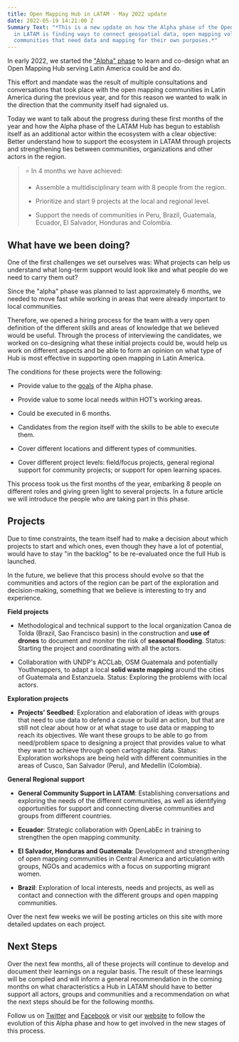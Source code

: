 ```yaml
---
title: Open Mapping Hub in LATAM - May 2022 update
date: 2022-05-19 14:21:00 Z
Summary Text: "*This is a new update on how the Alpha phase of the Open Mapping Hub
  in LATAM is finding ways to connect geospatial data, open mapping volunteers and
  communities that need data and mapping for their own purposes.*"
---
```


In early 2022, we started the ["Alpha" phase](https://www.hotosm.org/updates/open-mapping-hub-in-latam-december-2021-update/) to learn and co-design what an Open Mapping Hub serving Latin America could be and do.

This effort and mandate was the result of multiple consultations and conversations that took place with the open mapping communities in Latin America during the previous year, and for this reason we wanted to walk in the direction that the community itself had signaled us.

Today we want to talk about the progress during these first months of the year and how the Alpha phase of the LATAM Hub has begun to establish itself as an additional actor within the ecosystem with a clear objective: Better understand how to support the ecosystem in LATAM through projects and strengthening ties between communities, organizations and other actors in the region.

> ⭐️ In 4 months we have achieved:
>
> * Assemble a multidisciplinary team with 8 people from the region.
>
> * Prioritize and start 9 projects at the local and regional level.
>
> * Support the needs of communities in Peru, Brazil, Guatemala, Ecuador, El Salvador, Honduras and Colombia.

## **What have we been doing?**

One of the first challenges we set ourselves was: What projects can help us understand what long-term support would look like and what people do we need to carry them out?

Since the "alpha" phase was planned to last approximately 6 months, we needed to move fast while working in areas that were already important to local communities.

Therefore, we opened a hiring process for the team with a very open definition of the different skills and areas of knowledge that we believed would be useful. Through the process of interviewing the candidates, we worked on co-designing what these initial projects could be, would help us work on different aspects and be able to form an opinion on what type of Hub is most effective in supporting open mapping in Latin America.

The conditions for these projects were the following:

* Provide value to the [goals](https://www.hotosm.org/updates/open-mapping-hub-in-latam-december-2021-update/) of the Alpha phase.

* Provide value to some local needs within HOT’s working areas.

* Could be executed in 6 months.

* Candidates from the region itself with the skills to be able to execute them.

* Cover different locations and different types of communities.

* Cover different project levels: field/focus projects, general regional support for community projects; or support for open learning spaces.

This process took us the first months of the year, embarking 8 people on different roles and giving green light to several projects. In a future article we will introduce the people who are taking part in this phase.

## **Projects**

Due to time constraints, the team itself had to make a decision about which projects to start and which ones, even though they have a lot of potential, would have to stay "in the backlog" to be re-evaluated once the full Hub is launched.

In the future, we believe that this process should evolve so that the communities and actors of the region can be part of the exploration and decision-making, something that we believe is interesting to try and experience.

**Field projects**

* Methodological and technical support to the local organization Canoa de Tolda (Brazil, Sao Francisco basin) in the construction and **use of drones** to document and monitor the risk of **seasonal flooding**. Status: Starting the project and coordinating with all the actors.

* Collaboration with UNDP's ACCLab, OSM Guatemala and potentially Youthmappers, to adapt a local **solid waste mapping** around the cities of Guatemala and Estanzuela. Status: Exploring the problems with local actors.

**Exploration projects**

- **Projects’ Seedbed**: Exploration and elaboration of ideas with groups that need to use data to defend a cause or build an action, but that are still not clear about how or at what stage to use data or mapping to reach its objectives. We want these groups to be able to go from need/problem space to designing a project that provides value to what they want to achieve through open cartographic data. Status: Exploration workshops are being held with different communities in the areas of Cusco, San Salvador (Peru), and Medellín (Colombia).

**General Regional support**

* **General Community Support in LATAM**: Establishing conversations and exploring the needs of the different communities, as well as identifying opportunities for support and connecting diverse communities and groups from different countries.

* **Ecuador**: Strategic collaboration with OpenLabEc in training to strengthen the open mapping community.

* **El Salvador, Honduras and Guatemala**: Development and strengthening of open mapping communities in Central America and articulation with groups, NGOs and academics with a focus on supporting migrant women.

* **Brazil**: Exploration of local interests, needs and projects, as well as contact and connection with the different groups and open mapping communities.

Over the next few weeks we will be posting articles on this site with more detailed updates on each project.

## **Next Steps**

Over the next few months, all of these projects will continue to develop and document their learnings on a regular basis. The result of these learnings will be compiled and will inform a general recommendation in the coming months on what characteristics a Hub in LATAM should have to better support all actors, groups and communities and a recommendation on what the next steps should be for the following months.

Follow us on [Twitter](https://twitter.com/mapeoabierto_la) and [Facebook](https://www.facebook.com/Mapeo-abierto-Am%C3%A9rica-Latina-102804808622456/) or visit our [website](https://www.hotosm.org/hubs/latam-hub) to follow the evolution of this Alpha phase and how to get involved in the new stages of this process.